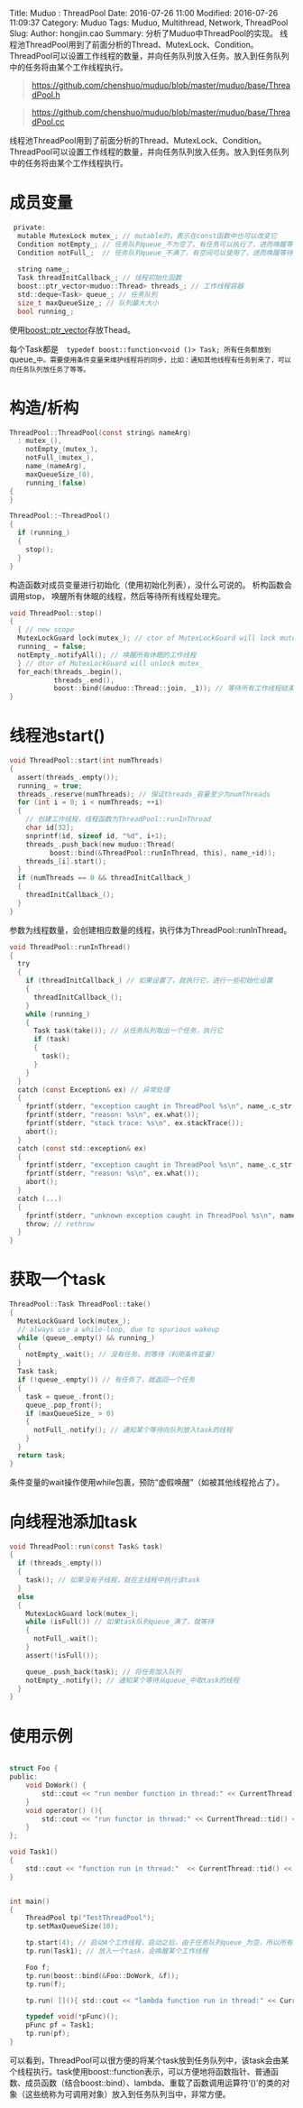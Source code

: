 Title: Muduo : ThreadPool 
Date: 2016-07-26 11:00
Modified: 2016-07-26 11:09:37
Category: Muduo 
Tags: Muduo, Multithread, Network, ThreadPool 
Slug: 
Author: hongjin.cao Summary: 分析了Muduo中ThreadPool的实现。 线程池ThreadPool用到了前面分析的Thread、MutexLock、Condition。ThreadPool可以设置工作线程的数量，并向任务队列放入任务。放入到任务队列中的任务将由某个工作线程执行。

> https://github.com/chenshuo/muduo/blob/master/muduo/base/ThreadPool.h

> https://github.com/chenshuo/muduo/blob/master/muduo/base/ThreadPool.cc

线程池ThreadPool用到了前面分析的Thread、MutexLock、Condition。ThreadPool可以设置工作线程的数量，并向任务队列放入任务。放入到任务队列中的任务将由某个工作线程执行。

# 成员变量

```c
 private:
  mutable MutexLock mutex_; // mutable的，表示在const函数中也可以改变它
  Condition notEmpty_; // 任务队列queue_不为空了，有任务可以执行了，进而唤醒等待的线程
  Condition notFull_;  // 任务队列queue_不满了，有空间可以使用了，进而唤醒等待的线程
  
  string name_;
  Task threadInitCallback_; // 线程初始化函数
  boost::ptr_vector<muduo::Thread> threads_; // 工作线程容器
  std::deque<Task> queue_; // 任务队列
  size_t maxQueueSize_; // 队列最大大小
  bool running_;
```

使用[boost::ptr_vector](http://www.boost.org/doc/libs/1_61_0/libs/ptr_container/doc/ptr_container.html)存放Thead。

每个Task都是`  typedef boost::function<void ()> Task; 所有任务都放到`queue_`中。需要使用条件变量来维护线程将的同步，比如：通知其他线程有任务到来了，可以向任务队列放任务了等等。
`
# 构造/析构
```c
ThreadPool::ThreadPool(const string& nameArg)
  : mutex_(),
    notEmpty_(mutex_),
    notFull_(mutex_),
    name_(nameArg),
    maxQueueSize_(0),
    running_(false)
{
}

ThreadPool::~ThreadPool()
{
  if (running_)
  {
    stop();
  }
}
```
构造函数对成员变量进行初始化（使用初始化列表），没什么可说的。
析构函数会调用stop， 唤醒所有休眠的线程，然后等待所有线程处理完。
```c
void ThreadPool::stop()
{
  { // new scope
  MutexLockGuard lock(mutex_); // ctor of MutexLockGuard will lock mutex_
  running_ = false;
  notEmpty_.notifyAll(); // 唤醒所有休眠的工作线程
  } // dtor of MutexLockGuard will unlock mutex_
  for_each(threads_.begin(),
           threads_.end(),
           boost::bind(&muduo::Thread::join, _1)); // 等待所有工作线程结束
}
```

# 线程池start()

```c
void ThreadPool::start(int numThreads)
{
  assert(threads_.empty());
  running_ = true;
  threads_.reserve(numThreads); // 保证threads_容量至少为numThreads
  for (int i = 0; i < numThreads; ++i)
  {
    // 创建工作线程，线程函数为ThreadPool::runInThread
    char id[32];
    snprintf(id, sizeof id, "%d", i+1);
    threads_.push_back(new muduo::Thread(
          boost::bind(&ThreadPool::runInThread, this), name_+id));
    threads_[i].start();
  }
  if (numThreads == 0 && threadInitCallback_)
  {
    threadInitCallback_();
  }
}
```
参数为线程数量，会创建相应数量的线程，执行体为ThreadPool::runInThread。


```c
void ThreadPool::runInThread()
{
  try
  {
    if (threadInitCallback_) // 如果设置了，就执行它，进行一些初始化设置
    {
      threadInitCallback_();
    }
    while (running_)
    {
      Task task(take()); // 从任务队列取出一个任务，执行它
      if (task)
      {
        task();
      }
    }
  }
  catch (const Exception& ex) // 异常处理
  {
    fprintf(stderr, "exception caught in ThreadPool %s\n", name_.c_str());
    fprintf(stderr, "reason: %s\n", ex.what());
    fprintf(stderr, "stack trace: %s\n", ex.stackTrace());
    abort();
  }
  catch (const std::exception& ex)
  {
    fprintf(stderr, "exception caught in ThreadPool %s\n", name_.c_str());
    fprintf(stderr, "reason: %s\n", ex.what());
    abort();
  }
  catch (...)
  {
    fprintf(stderr, "unknown exception caught in ThreadPool %s\n", name_.c_str());
    throw; // rethrow
  }
}
```
# 获取一个task
```c
ThreadPool::Task ThreadPool::take()
{
  MutexLockGuard lock(mutex_);
  // always use a while-loop, due to spurious wakeup
  while (queue_.empty() && running_)
  {
    notEmpty_.wait(); // 没有任务，则等待（利用条件变量）
  }
  Task task;
  if (!queue_.empty()) // 有任务了，就返回一个任务
  {
    task = queue_.front();
    queue_.pop_front();
    if (maxQueueSize_ > 0)
    {
      notFull_.notify(); // 通知某个等待向队列放入task的线程
    }
  }
  return task;
}
```
条件变量的wait操作使用while包裹，预防“虚假唤醒”（如被其他线程抢占了）。

# 向线程池添加task

```c
void ThreadPool::run(const Task& task)
{
  if (threads_.empty())
  {
    task(); // 如果没有子线程，就在主线程中执行该task
  }
  else
  {
    MutexLockGuard lock(mutex_);
    while (isFull()) // 如果task队列queue_满了，就等待
    {
      notFull_.wait();
    }
    assert(!isFull());

    queue_.push_back(task); // 将任务加入队列
    notEmpty_.notify(); // 通知某个等待从queue_中取task的线程
  }
}
```

# 使用示例

```c

struct Foo {
public:
    void DoWork() {
        std::cout << "run member function in thread:" << CurrentThread::tid() << std::endl;
    }
    void operator() (){
        std::cout << "run functor in thread:" << CurrentThread::tid() << std::endl;
    }
};

void Task1()
{
    std::cout << "function run in thread:"  << CurrentThread::tid() << std::endl;
}


int main()
{
    ThreadPool tp("TestThreadPool");
    tp.setMaxQueueSize(10);

    tp.start(4); // 启动4个工作线程，启动之后，由于任务队列queue_为空，所以所有工作线程都休眠了
    tp.run(Task1); // 放入一个task，会唤醒某个工作线程

    Foo f;
    tp.run(boost::bind(&Foo::DoWork, &f));
    tp.run(f);

    tp.run( [](){ std::cout << "lambda function run in thread:" << CurrentThread::tid() << std::endl; });

    typedef void(*pFunc)();
    pFunc pf = Task1;
    tp.run(pf);
}
```

可以看到，ThreadPool可以很方便的将某个task放到任务队列中，该task会由某个线程执行。task使用boost::function表示，可以方便地将函数指针、普通函数、成员函数（结合boost::bind）、lambda、重载了函数调用运算符‘()’的类的对象（这些统称为可调用对象）放入到任务队列当中，非常方便。
